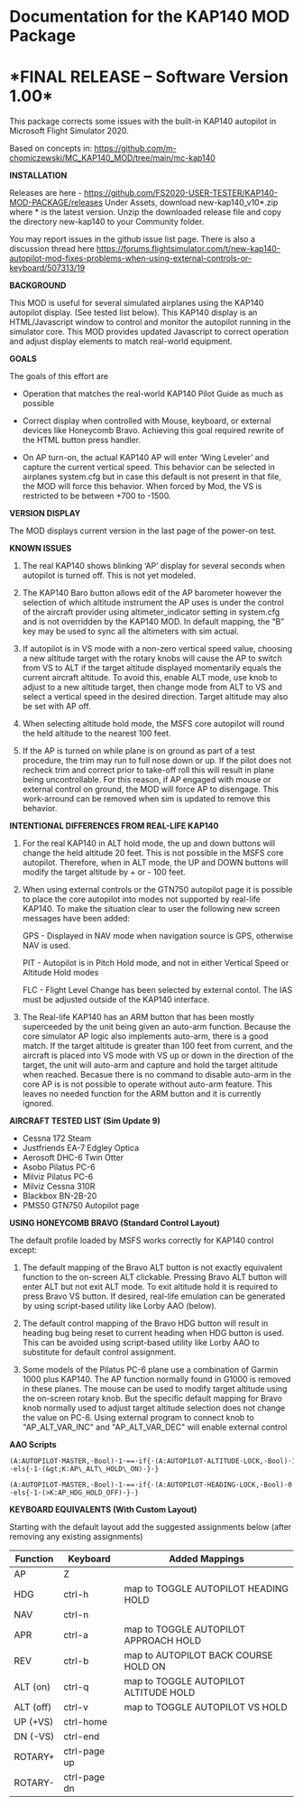 Documentation for the KAP140 MOD Package
========================================

\*FINAL RELEASE – Software Version 1.00\*
===========================================

This package corrects some issues with the built-in KAP140 autopilot in
<span class="underline">Microsoft Flight Simulator 2020</span>. 

Based on concepts in:
<https://github.com/m-chomiczewski/MC_KAP140_MOD/tree/main/mc-kap140>

**INSTALLATION**

Releases are here - <https://github.com/FS2020-USER-TESTER/KAP140-MOD-PACKAGE/releases>
Under Assets, download new-kap140_v10*.zip where * is the latest version.
Unzip the downloaded release file and copy the directory new-kap140 to
your Community folder.

You may report issues in the github issue list page.
There is also a discussion thread here
<https://forums.flightsimulator.com/t/new-kap140-autopilot-mod-fixes-problems-when-using-external-controls-or-keyboard/507313/19>

**BACKGROUND**

This MOD is useful for several simulated airplanes using the KAP140
autopilot display. (See tested list below). This KAP140 display is an
HTML/Javascript window to control and monitor the autopilot running in
the simulator core. This MOD provides updated Javascript to correct
operation and adjust display elements to match real-world equipment.

**GOALS**

The goals of this effort are

-   Operation that matches the real-world KAP140 Pilot Guide as much as
    possible

-   Correct display when controlled with Mouse, keyboard, or external
    devices like Honeycomb Bravo. Achieving this goal required rewrite
    of the HTML button press handler.

-   On AP turn-on, the actual KAP140 AP will enter ‘Wing Leveler’ and
    capture the current vertical speed. This behavior can be selected in
    airplanes system.cfg but in case this default is not present in that
    file, the MOD will force this behavior. When forced by Mod, the VS
    is restricted to be between +700 to -1500.

**VERSION DISPLAY**

The MOD displays current version in the last page of the power-on
test.

**KNOWN ISSUES**

1.  The real KAP140 shows blinking ‘AP’ display for several seconds when
    autopilot is turned off. This is not yet modeled.

2.  The KAP140 Baro button allows edit of the AP barometer however the
    selection of which altitude instrument the AP uses is under the
    control of the aircraft provider using altimeter\_indicator setting
    in system.cfg and is not overridden by the KAP140 MOD. In default
    mapping, the “B” key may be used to sync all the altimeters with sim
    actual.

3.  If autopilot is in VS mode with a non-zero vertical speed value,
    choosing a new altitude target with the rotary knobs will cause the
    AP to switch from VS to ALT if the target altitude displayed
    momentarily equals the current aircraft altitude. To avoid this,
    enable ALT mode, use knob to adjust to a new altitude target, then
    change mode from ALT to VS and select a vertical speed in the
    desired direction. Target altitude may also be set with AP off.

4.  When selecting altitude hold mode, the MSFS core autopilot will
    round the held altitude to the nearest 100 feet.

5.  If the AP is turned on while plane is on ground as part of
    a test procedure, the trim may run to full nose down or up. If the pilot
    does not recheck trim and correct prior to take-off roll this will
    result in plane being uncontrollable. For this reason, if
    AP engaged with mouse or external control on ground, the MOD will force AP 
    to disengage. This work-arround can be removed when sim is updated to
    remove this behavior. 


**INTENTIONAL DIFFERENCES FROM REAL-LIFE KAP140**

1.  For the real KAP140 in ALT hold mode, the up and down buttons will
    change the held altitude 20 feet. This is not possible in the MSFS
    core autopilot. Therefore, when in ALT mode, the UP and DOWN buttons will modify
    the target altitude by + or - 100 feet.

2.  When using external controls or the GTN750 autopilot page it is possible to place
    the core autopilot into modes not supported by real-life KAP140. To make the situation
    clear to user the following new screen messages have been added:

    GPS - Displayed in NAV mode when navigation source is GPS, otherwise NAV is used.

    PIT - Autopilot is in Pitch Hold mode, and not in either Vertical Speed or Altitude Hold modes

    FLC - Flight Level Change has been selected by external contol. The IAS must be adjusted outside of the KAP140 interface.

3.  The Real-life KAP140 has an ARM button that has been mostly superceeded by the unit being given an auto-arm function. Because the
    core simulator AP logic also implements auto-arm, there is a good match.  If the target altitude is greater than
    100 feet from current, and the aircraft is placed into VS mode with VS up or down in the direction of the 
    target, the unit will auto-arm and capture and hold the target altitude when reached.  Becasue there is no
    command to disable auto-arm in the core AP is is not possible to operate without auto-arm feature. This leaves no needed
    function for the ARM button and it is currently ignored. 


**AIRCRAFT TESTED LIST (Sim Update 9)**

- Cessna 172 Steam
- Justfriends EA-7 Edgley Optica
- Aerosoft DHC-6 Twin Otter
- Asobo Pilatus PC-6
- Milviz Pilatus PC-6
- Milviz Cessna 310R
- Blackbox BN-2B-20
- PMS50 GTN750 Autopilot page

**USING HONEYCOMB BRAVO (Standard Control Layout)**

The default profile loaded by MSFS works correctly for KAP140 control except:

1. The default mapping of the Bravo ALT button is not exactly equivalent
function to the on-screen ALT clickable. Pressing Bravo ALT button will
enter ALT but not exit ALT mode. To exit altitude hold it is required to
press Bravo VS button. If desired, real-life emulation can be generated by 
using script-based utility like Lorby AAO (below).

2. The default control mapping of the Bravo HDG button will result in
heading bug being reset to current heading when HDG button is used. This
can be avoided using script-based utility like Lorby AAO to substitute
for default control assignment.

3. Some models of the Pilatus PC-6 plane use a combination of Garmin 1000
plus KAP140. The AP function normally found in G1000 is removed in these
planes. The mouse can be used to modify target altitude using the
on-screen rotary knob. But the specific default mapping for Bravo knob
normally used to adjust target altitude selection does not change the
value on PC-6. Using external program to connect knob to "AP_ALT_VAR_INC"
and "AP_ALT_VAR_DEC" will enable external control 

**AAO Scripts**

```
(A:AUTOPILOT·MASTER,·Bool)·1·==·if{·(A:AUTOPILOT·ALTITUDE·LOCK,·Bool)·1·==·if{·1·(&gt;K:AP\_PANEL\_VS\_ON)·}·els{·1·(&gt;K:AP\_ALT\_HOLD\_ON)·}·}

(A:AUTOPILOT·MASTER,·Bool)·1·==·if{·(A:AUTOPILOT·HEADING·LOCK,·Bool)·0·==·if{·1·(>K:AP_HDG_HOLD_ON)·}·els{·1·(>K:AP_HDG_HOLD_OFF)·}·}
```

**KEYBOARD EQUIVALENTS (With Custom Layout)**

Starting with the default layout add the suggested assignments below
(after removing any existing assignments)

|Function|Keyboard|Added Mappings|
|--------|--------|--------|
|AP|Z||
|HDG|ctrl-h|map to TOGGLE AUTOPILOT HEADING HOLD|
|NAV|ctrl-n||
|APR|ctrl-a|map to TOGGLE AUTOPILOT APPROACH HOLD|
|REV|ctrl-b|map to AUTOPILOT BACK COURSE HOLD ON|
|ALT (on)|ctrl-q|map to TOGGLE AUTOPILOT ALTITUDE HOLD|
|ALT (off)|ctrl-v|map to TOGGLE AUTOPILOT VS HOLD|
|UP (+VS)|ctrl-home||
|DN (-VS)|ctrl-end||
|ROTARY+|ctrl-page up||
|ROTARY-|ctrl-page dn||

